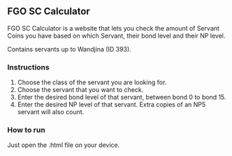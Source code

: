 ## FGO SC Calculator

FGO SC Calculator is a website that lets you check the amount of Servant Coins you have based on which Servant, their bond level and their NP level.

Contains servants up to Wandjina (ID 393).

### Instructions

1. Choose the class of the servant you are looking for.
2. Choose the servant that you want to check.
3. Enter the desired bond level of that servant, between bond 0 to bond 15.
4. Enter the desired NP level of that servant. Extra copies of an NP5 servant will also count.

### How to run
Just open the .html file on your device.
